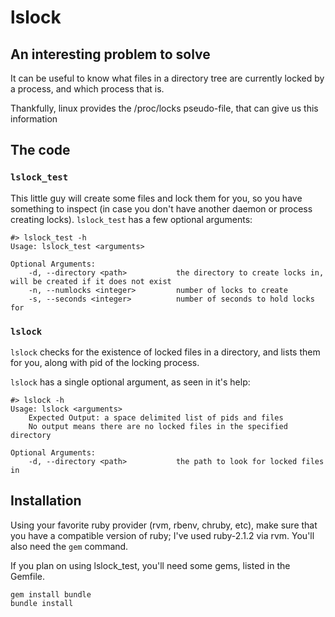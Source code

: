 # lslock
## An interesting problem to solve

It can be useful to know what files in a directory tree are currently locked by a process, and which process that is.

Thankfully, linux provides the /proc/locks pseudo-file, that can give us this information

## The code

### `lslock_test`
This little guy will create some files and lock them for you, so you have something to inspect (in case you don't have another daemon or process creating locks).
`lslock_test` has a few optional arguments:

```
#> lslock_test -h
Usage: lslock_test <arguments>

Optional Arguments:
    -d, --directory <path>           the directory to create locks in, will be created if it does not exist
    -n, --numlocks <integer>         number of locks to create
    -s, --seconds <integer>          number of seconds to hold locks for
```

### `lslock`
`lslock` checks for the existence of locked files in a directory, and lists them for you, along with pid of the locking process.

`lslock` has a single optional argument, as seen in it's help:

```
#> lslock -h
Usage: lslock <arguments>
    Expected Output: a space delimited list of pids and files
    No output means there are no locked files in the specified directory

Optional Arguments:
    -d, --directory <path>           the path to look for locked files in
```

## Installation
Using your favorite ruby provider (rvm, rbenv, chruby, etc), make sure that you have a compatible version of ruby; I've used ruby-2.1.2 via rvm.
You'll also need the `gem` command.

If you plan on using lslock_test, you'll need some gems, listed in the Gemfile.

```
gem install bundle
bundle install
```

